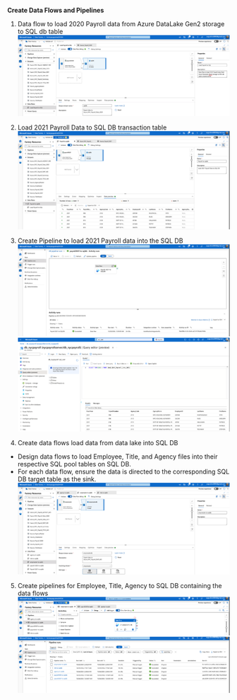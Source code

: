 **Create Data Flows and Pipelines**
1. Data flow to load 2020 Payroll data from Azure DataLake Gen2 storage to SQL db table 
![data-flow](../assets/data_flow_01.png)

2. Load 2021 Payroll Data to SQL DB transaction table
![data-flow](../assets/data_flow_02.png)

3. Create Pipeline to load 2021 Payroll data into the SQL DB
![data-flow](../assets/data_flow_03.png)
![data-flow](../assets/data_flow_04.png)

4. Create data flows load data from data lake into SQL DB
- Design data flows to load Employee, Title, and Agency files into their respective SQL pool tables on SQL DB.
- For each data flow, ensure the data is directed to the corresponding SQL DB target table as the sink.
![data-flow](../assets/data_flow_05.png)

5. Create pipelines for Employee, Title, Agency to SQL DB containing the data flows
![data-flow](../assets/data_flow_06.png)
![data-flow](../assets/data_flow_07.png)
